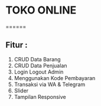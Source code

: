 # TOKO ONLINE
======
## Fitur :
1. CRUD Data Barang
2. CRUD Data Penjualan
3. Login Logout Admin
4. Menggunakan Kode Pembayaran
5. Transaksi via WA & Telegram
6. Slider 
7. Tampilan Responsive